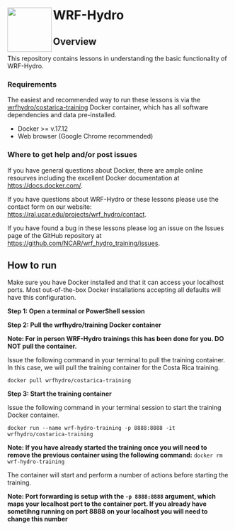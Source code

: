 #  WRF-Hydro <img src="https://ral.ucar.edu/sites/default/files/public/wrf_hydro_symbol_logo_2017_09_150pxby63px.png" width=100 align="left" />

## Overview
This repository contains lessons in understanding the basic functionality of WRF-Hydro.

### Requirements
The easiest and recommended way to run these lessons is via the [wrfhydro/costarica-training](https://hub.docker.com/r/wrfhydro/costarica-training/) Docker container, which has all software dependencies and data pre-installed.

* Docker >= v.17.12
* Web browser (Google Chrome recommended)

### Where to get help and/or post issues
If you have general questions about Docker, there are ample online resourves including the excellent Docker documentation at https://docs.docker.com/.

If you have questions about WRF-Hydro or these lessons please use the contact form on our website: https://ral.ucar.edu/projects/wrf_hydro/contact. 

If you have found a bug in these lessons please log an issue on the Issues page of the GitHub repository at https://github.com/NCAR/wrf_hydro_training/issues.


## How to run
Make sure you have Docker installed and that it can access your localhost ports. Most out-of-the-box Docker installations accepting all defaults will have this configuration.

**Step 1: Open a terminal or PowerShell session**

**Step 2: Pull the wrfhydro/training Docker container**

**Note: For in person WRF-Hydro trainings this has been done for you. DO NOT pull the container.**

Issue the following command in your terminal to pull the training container. In this case, we will pull the training container for the Costa Rica training.

`docker pull wrfhydro/costarica-training`

**Step 3: Start the training container**

Issue the following command in your terminal session to start the training Docker container.

`docker run --name wrf-hydro-training -p 8888:8888 -it wrfhydro/costarica-training`

**Note: If you have already started the training once you will need to remove the previous container using the following command:** `docker rm wrf-hydro-training`

The container will start and perform a number of actions before starting the training. 

**Note: Port forwarding is setup with the `-p 8888:8888` argument, which maps your localhost port to the container port. If you already have sometihng running on port 8888 on your localhost you will need to change this number**
